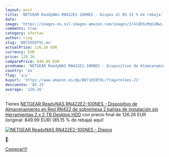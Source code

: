 ```yaml
---
layout: post
title: 'NETGEAR ReadyNAS RN422E2-100NES - Dispos al 85.15 % de rebaja'
date: 
image: 'https://images-eu.ssl-images-amazon.com/images/I/41Qh5zMq%2BwL._SL200_.jpg'
comments: true
category: ofertas
author: ring
slug: 'B071HS9TVL-es'
actualPrice: 126.26 EUR
currency: EUR
price: 126.26
comparePrice: 849.99 EUR
prodname: 'NETGEAR ReadyNAS RN422E2-100NES - Dispositivo de Almacenamiento en Red RN422 de sobremesa  2 bahías de instalación sin Herramientas  2 x 2 TB Desktop HDD'
country: 'es'
flag: '🇪🇸'
buyurl: 'https://www.amazon.es/dp/B071HS9TVL/?tag=tolees-21'
descuento: '85.15'
average: '126.26'
---
```


Tienes [NETGEAR ReadyNAS RN422E2-100NES - Dispositivo de Almacenamiento en Red RN422 de sobremesa  2 bahías de instalación sin Herramientas  2 x 2 TB Desktop HDD](https://www.amazon.es/dp/B071HS9TVL/?tag=tolees-21) con precio final de  126.26 EUR (original: 849.99 EUR) (85.15 %  de rebaja) aqui!

[![NETGEAR ReadyNAS RN422E2-100NES - Dispos](https://images-eu.ssl-images-amazon.com/images/I/41Qh5zMq%2BwL._SL200_.jpg)](https://www.amazon.es/dp/B071HS9TVL/?tag=tolees-21)

🔎:


[Comprar!!!](https://www.amazon.es/dp/B071HS9TVL/?tag=tolees-21)
